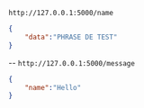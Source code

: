 ```http://127.0.0.1:5000/name```
```JSON
{
    "data":"PHRASE DE TEST"
}
```
--
```http://127.0.0.1:5000/message```
```JSON
{
    "name":"Hello"
}
```